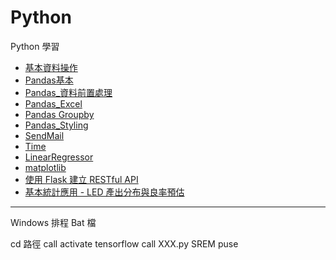 # Python
Python 學習
+ [基本資料操作](/SampleCode/Python資料結構.ipynb)
+ [Pandas基本](/SampleCode/Pandas基本.ipynb)
+ [Pandas_資料前置處理](/SampleCode/Pandas_資料前置處理.ipynb)
+ [Pandas_Excel](/SampleCode/DataFrame_Excel.ipynb)
+ [Pandas Groupby](/SampleCode/Pandas_GroupBy.ipynb)
+ [Pandas_Styling](/SampleCode/Pandas_Styling.ipynb)
+ [SendMail](/SampleCode/SendMail.ipynb)
+ [Time](/SampleCode/Time.ipynb)
+ [LinearRegressor](/SampleCode/LinearRegressor1.ipynb)
+ [matplotlib](/SampleCode/matplotlib.ipynb)
+ [使用 Flask 建立 RESTful API](Flask_webApi.md)
+ [基本統計應用 - LED 產出分布與良率預估](/SampleCode/Statistics_Normal.ipynb)

***

Windows 排程 Bat 檔

cd  路徑
call activate tensorflow
call XXX.py
SREM puse